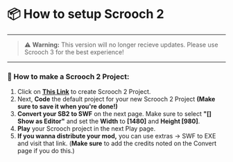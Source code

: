 # 📦 How to setup Scrooch 2
---
> ⚠️ **Warning:** This version will no longer recieve updates. Please use Scrooch 3 for the best experience!
---
### 📁 How to make a Scrooch 2 Project:
1. Click on [**This Link**](https://sites.google.com/view/scrooch-2/create/scratch-2/code) to create Scrooch 2 Project.
2. Next, **Code** the default project for your new Scrooch 2 Project **(Make sure to save it when you're done!)**
3. **Convert your SB2 to SWF** on the next page. Make sure to select **"[] Show as Editor"** and set the **Width** to **[1480]** and **Height [980]**.
4. **Play** your Scrooch project in the next Play page.
5. **If you wanna distribute your mod,** you can use extras -> SWF to EXE and visit that link.
    (**Make sure** to add the credits noted on the Convert page if you do this.)
